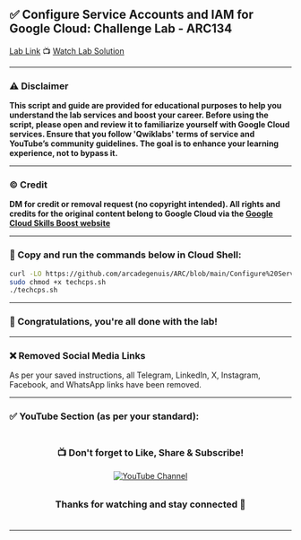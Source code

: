 
## ✅ **Configure Service Accounts and IAM for Google Cloud: Challenge Lab - ARC134**

[Lab Link](https://www.cloudskillsboost.google/focuses/67219?parent=catalog)
📺 [Watch Lab Solution](https://youtu.be/4GgCqG6AJ_w)

---

### ⚠️ Disclaimer

**This script and guide are provided for educational purposes to help you understand the lab services and boost your career. Before using the script, please open and review it to familiarize yourself with Google Cloud services. Ensure that you follow 'Qwiklabs' terms of service and YouTube’s community guidelines. The goal is to enhance your learning experience, not to bypass it.**

---

### © Credit

**DM for credit or removal request (no copyright intended). All rights and credits for the original content belong to Google Cloud via the [Google Cloud Skills Boost website](https://www.cloudskillsboost.google/)**

---

### 🚨 Copy and run the commands below in Cloud Shell:

```bash
curl -LO https://github.com/arcadegenuis/ARC/blob/main/Configure%20Service%20Accounts%20and%20IAM%20for%20Google%20Cloud%3A%20Challenge%20Lab/ArcadeGenius.sh
sudo chmod +x techcps.sh
./techcps.sh
```

---

### 🎉 Congratulations, you're all done with the lab!

---

### ❌ Removed Social Media Links

As per your saved instructions, all Telegram, LinkedIn, X, Instagram, Facebook, and WhatsApp links have been removed.

---

### ✅ YouTube Section (as per your standard):

<div align="center" style="padding: 5px;"> 
  <h3>📺 Don't forget to Like, Share & Subscribe!</h3>  
  <a href="https://www.youtube.com/@ArcadeGenius-z1"> 
    <img src="https://img.shields.io/badge/YouTube-Arcade%20Genius-FF0000?style=for-the-badge&logo=youtube&logoColor=white" alt="YouTube Channel"> 
  </a> 
</div>

<div align="center" style="padding: 5px;"> 
  <h3>Thanks for watching and stay connected 🙂</h3> 
</div>

---

